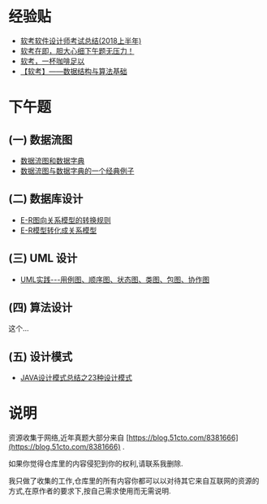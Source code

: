 # 经验贴

* [软考软件设计师考试总结(2018上半年)](<https://blog.csdn.net/u010416101/article/details/80474298>)
* [软考在即，胆大心细下午题无压力！](<https://blog.csdn.net/liushuijinger/article/details/7599865>)
* [软考，一杯咖啡足以](<https://www.jianshu.com/p/658bdc8dd8b0>)
* [【软考】——数据结构与算法基础](<https://blog.csdn.net/xiao714041/article/details/48286779>)



# 下午题

## (一) 数据流图

* [数据流图和数据字典](<https://blog.csdn.net/Alan_Hou/article/details/78991406>)
* [数据流图与数据字典的一个经典例子](<https://wenku.baidu.com/view/183de381e53a580216fcfe24.html>)

## (二) 数据库设计

- [E-R图向关系模型的转换规则](https://www.cnblogs.com/yinxiangpei/articles/2626765.html)
- [E-R模型转化成关系模型](<https://blog.csdn.net/gaoying_blogs/article/details/16843515>)

## (三) UML 设计

* [UML实践---用例图、顺序图、状态图、类图、包图、协作图](https://www.cnblogs.com/benchao/p/6597592.html)

## (四) 算法设计

这个...

## (五) 设计模式

* [JAVA设计模式总结之23种设计模式](https://www.cnblogs.com/pony1223/p/7608955.html)



# 说明

资源收集于网络,近年真题大部分来自 [https://blog.51cto.com/8381666](https://blog.51cto.com/8381666) .

如果你觉得仓库里的内容侵犯到你的权利,请联系我删除.

我只做了收集的工作,仓库里的所有内容你都可以以对待其它来自互联网的资源的方式,在原作者的要求下,按自己需求使用而无需说明.